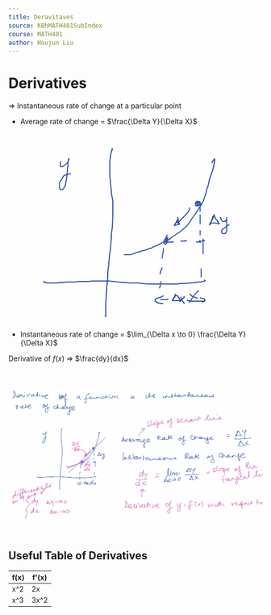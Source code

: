 ```yaml
---
title: Deravitaves
source: KBhMATH401SubIndex
course: MATH401
author: Houjun Liu
---
```


# Derivatives

=> Instantaneous rate of change at a particular point

* Average rate of change = $\frac{\Delta Y}{\Delta X}$

![rateofchange.png](rateofchange.png)

* Instantaneous rate of change = $\lim_{\Delta x \to 0} \frac{\Delta Y}{\Delta X}$

Derivative of $f(x)$ => $\frac{dy}{dx}$

![derivativesWB.png](derivativesWB.png)

## Useful Table of Derivatives
| f(x) | f'(x) |
|---|---|
|x^2|2x|
|x^3|3x^2|
